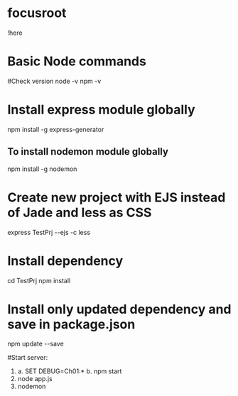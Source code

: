 # focusroot

!here

# Basic Node commands
#Check version
node -v
npm -v

# Install express module globally
npm install -g express-generator

## To install nodemon module globally
npm install -g nodemon

# Create new project with EJS instead of Jade and less as CSS
express TestPrj --ejs -c less

# Install dependency
cd TestPrj
npm install

# Install only updated dependency and save in package.json
npm update --save

#Start server:
1) a. SET DEBUG=Ch01:*
   b. npm start
2) node app.js
3) nodemon